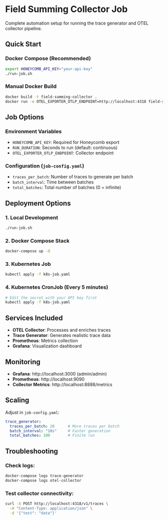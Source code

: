 # Field Summing Collector Job

Complete automation setup for running the trace generator and OTEL collector pipeline.

## Quick Start

### Docker Compose (Recommended)
```bash
export HONEYCOMB_API_KEY="your-api-key"
./run-job.sh
```

### Manual Docker Build
```bash
docker build -t field-summing-collector .
docker run -e OTEL_EXPORTER_OTLP_ENDPOINT=http://localhost:4318 field-summing-collector
```

## Job Options

### Environment Variables
- `HONEYCOMB_API_KEY`: Required for Honeycomb export
- `RUN_DURATION`: Seconds to run (default: continuous)
- `OTEL_EXPORTER_OTLP_ENDPOINT`: Collector endpoint

### Configuration (`job-config.yaml`)
- `traces_per_batch`: Number of traces to generate per batch
- `batch_interval`: Time between batches
- `total_batches`: Total number of batches (0 = infinite)

## Deployment Options

### 1. Local Development
```bash
./run-job.sh
```

### 2. Docker Compose Stack
```bash
docker-compose up -d
```

### 3. Kubernetes Job
```bash
kubectl apply -f k8s-job.yaml
```

### 4. Kubernetes CronJob (Every 5 minutes)
```bash
# Edit the secret with your API key first
kubectl apply -f k8s-job.yaml
```

## Services Included

- **OTEL Collector**: Processes and enriches traces
- **Trace Generator**: Generates realistic trace data
- **Prometheus**: Metrics collection
- **Grafana**: Visualization dashboard

## Monitoring

- **Grafana**: http://localhost:3000 (admin/admin)
- **Prometheus**: http://localhost:9090
- **Collector Metrics**: http://localhost:8888/metrics

## Scaling

Adjust in `job-config.yaml`:
```yaml
trace_generator:
  traces_per_batch: 20      # More traces per batch
  batch_interval: "10s"     # Faster generation
  total_batches: 100        # Finite run
```

## Troubleshooting

### Check logs:
```bash
docker-compose logs trace-generator
docker-compose logs otel-collector
```

### Test collector connectivity:
```bash
curl -X POST http://localhost:4318/v1/traces \
  -H "Content-Type: application/json" \
  -d '{"test": "data"}'
```